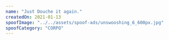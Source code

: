 ```yaml
---
name: "Just Douche it again."
createdOn: 2021-01-13
spoofImage: "../../assets/spoof-ads/unswooshing_6_600px.jpg"
spoofCategory: "CORPO"
---
```

